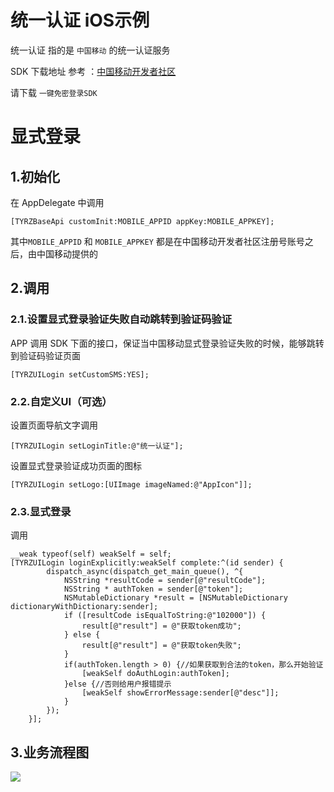 # 统一认证 iOS示例

统一认证 指的是 `中国移动` 的统一认证服务

SDK 下载地址 参考 ：[中国移动开发者社区](http://dev.10086.cn/cmpassport/documents.html)

请下载 `一键免密登录SDK`

# 显式登录
## 1.初始化
在 AppDelegate 中调用

```
[TYRZBaseApi customInit:MOBILE_APPID appKey:MOBILE_APPKEY];
```

其中`MOBILE_APPID` 和 `MOBILE_APPKEY` 都是在中国移动开发者社区注册号账号之后，由中国移动提供的

## 2.调用

### 2.1.设置显式登录验证失败自动跳转到验证码验证

APP 调用 SDK 下面的接口，保证当中国移动显式登录验证失败的时候，能够跳转到验证码验证页面

```
[TYRZUILogin setCustomSMS:YES];
```

### 2.2.自定义UI（可选）

设置页面导航文字调用

```
[TYRZUILogin setLoginTitle:@"统一认证"];
```

设置显式登录验证成功页面的图标

```
[TYRZUILogin setLogo:[UIImage imageNamed:@"AppIcon"]];
```

### 2.3.显式登录
调用

```
__weak typeof(self) weakSelf = self;
[TYRZUILogin loginExplicitly:weakSelf complete:^(id sender) {
        dispatch_async(dispatch_get_main_queue(), ^{
            NSString *resultCode = sender[@"resultCode"];
            NSString * authToken = sender[@"token"];
            NSMutableDictionary *result = [NSMutableDictionary dictionaryWithDictionary:sender];
            if ([resultCode isEqualToString:@"102000"]) {
                result[@"result"] = @"获取token成功";
            } else {
                result[@"result"] = @"获取token失败";
            }
            if(authToken.length > 0) {//如果获取到合法的token，那么开始验证
                [weakSelf doAuthLogin:authToken];
            }else {//否则给用户报错提示
                [weakSelf showErrorMessage:sender[@"desc"]];
            }
        });
    }];
```

## 3.业务流程图

![](example/tyrz_doc/tyrz.png)